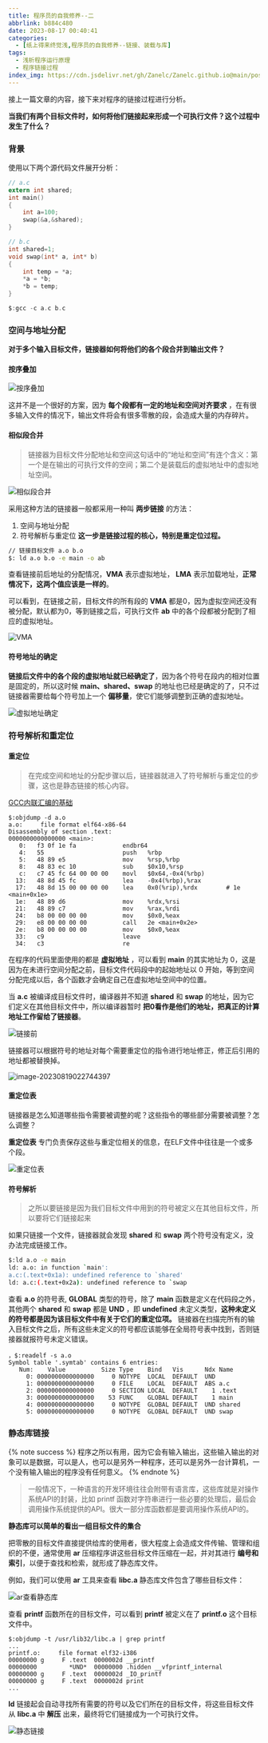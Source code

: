 ```yaml
---
title: 程序员的自我修养--二
abbrlink: b884c480
date: 2023-08-17 00:40:41
categories:
  - [纸上得来终觉浅,程序员的自我修养--链接、装载与库]
tags:
  - 浅析程序运行原理
  - 程序链接过程
index_img: https://cdn.jsdelivr.net/gh/Zanelc/Zanelc.github.io@main/posts/b884c480/title.png
---
```


接上一篇文章的内容，接下来对程序的链接过程进行分析。

<!--more-->

**当我们有两个目标文件时，如何将他们链接起来形成一个可执行文件？这个过程中发生了什么？**

### 背景

使用以下两个源代码文件展开分析：

```c
// a.c
extern int shared;
int main()
{
	int a=100;
	swap(&a,&shared);
}

// b.c
int shared=1;
void swap(int* a, int* b)
{
	int temp = *a;
    *a = *b;
    *b = temp;
}

$:gcc -c a.c b.c
```

### 空间与地址分配

**对于多个输入目标文件，链接器如何将他们的各个段合并到输出文件？**

#### 按序叠加

![按序叠加](https://cdn.jsdelivr.net/gh/Zanelc/Zanelc.github.io@main/posts/b884c480/image-20230817013511092.png)

这并不是一个很好的方案，因为 **每个段都有一定的地址和空间对齐要求** ，在有很多输入文件的情况下，输出文件将会有很多零散的段，会造成大量的内存碎片。

#### 相似段合并

> 链接器为目标文件分配地址和空间这句话中的“地址和空间”有连个含义：第一个是在输出的可执行文件的空间；第二个是装载后的虚拟地址中的虚拟地址空间。

![相似段合并](https://cdn.jsdelivr.net/gh/Zanelc/Zanelc.github.io@main/posts/b884c480/image-20230817013731658.png)

采用这种方法的链接器一般都采用一种叫 **两步链接** 的方法：

1. 空间与地址分配
2. 符号解析与重定位 **这一步是链接过程的核心，特别是重定位过程。**

```bash
// 链接目标文件 a.o b.o
$: ld a.o b.o -e main -o ab
```

查看链接前后地址的分配情况，**VMA** 表示虚拟地址， **LMA** 表示加载地址，**正常情况下，这两个值应该是一样的**。

可以看到，在链接之前，目标文件的所有段的 **VMA** 都是0，因为虚拟空间还没有被分配，默认都为0，等到链接之后，可执行文件 **ab** 中的各个段都被分配到了相应的虚拟地址。

![VMA](https://cdn.jsdelivr.net/gh/Zanelc/Zanelc.github.io@main/posts/b884c480/image-20230819014504889.png)

#### 符号地址的确定

**链接后文件中的各个段的虚拟地址就已经确定了**，因为各个符号在段内的相对位置是固定的，所以这时候 **main、shared、swap** 的地址也已经是确定的了，只不过链接器需要给每个符号加上一个 **偏移量**，使它们能够调整到正确的虚拟地址。

![虚拟地址确定](https://cdn.jsdelivr.net/gh/Zanelc/Zanelc.github.io@main/posts/b884c480/image-20230819015502205.png)

### 符号解析和重定位

#### 重定位

> 在完成空间和地址的分配步骤以后，链接器就进入了符号解析与重定位的步骤，这也是静态链接的核心内容。

[GCC内联汇编的基础](http://blog.chinaunix.net/uid-20605433-id-1617453.html)

```assembly
$:objdump -d a.o
a.o:     file format elf64-x86-64
Disassembly of section .text:
0000000000000000 <main>:
   0:   f3 0f 1e fa             endbr64
   4:   55                      push   %rbp
   5:   48 89 e5                mov    %rsp,%rbp
   8:   48 83 ec 10             sub    $0x10,%rsp
   c:   c7 45 fc 64 00 00 00    movl   $0x64,-0x4(%rbp)
  13:   48 8d 45 fc             lea    -0x4(%rbp),%rax
  17:   48 8d 15 00 00 00 00    lea    0x0(%rip),%rdx        # 1e <main+0x1e>
  1e:   48 89 d6                mov    %rdx,%rsi
  21:   48 89 c7                mov    %rax,%rdi
  24:   b8 00 00 00 00          mov    $0x0,%eax
  29:   e8 00 00 00 00          call   2e <main+0x2e>
  2e:   b8 00 00 00 00          mov    $0x0,%eax
  33:   c9                      leave
  34:   c3                      re
```

在程序的代码里面使用的都是 **虚拟地址** ，可以看到 **main** 的其实地址为 0，这是因为在未进行空间分配之前，目标文件代码段中的起始地址以 0 开始，等到空间分配完成以后，各个函数才会确定自己在虚拟地址空间中的位置。

当 **a.c** 被编译成目标文件时，编译器并不知道 **shared** 和 **swap** 的地址，因为它们定义在其他目标文件中，所以编译器暂时 **把0看作是他们的地址，把真正的计算地址工作留给了链接器**。

![链接前](https://cdn.jsdelivr.net/gh/Zanelc/Zanelc.github.io@main/posts/b884c480/image-20230819021437854.png)

链接器可以根据符号的地址对每个需要重定位的指令进行地址修正，修正后引用的地址都被替换掉。

![image-20230819022744397](https://cdn.jsdelivr.net/gh/Zanelc/Zanelc.github.io@main/posts/b884c480/image-20230819022744397.png)

#### 重定位表

链接器是怎么知道哪些指令需要被调整的呢？这些指令的哪些部分需要被调整？怎么调整？

**重定位表** 专门负责保存这些与重定位相关的信息，在ELF文件中往往是一个或多个段。

![重定位表](https://cdn.jsdelivr.net/gh/Zanelc/Zanelc.github.io@main/posts/b884c480/image-20230819023221699.png)

#### 符号解析

> 之所以要链接是因为我们目标文件中用到的符号被定义在其他目标文件，所以要将它们链接起来

如果只链接一个文件，链接器就会发现 **shared** 和 **swap** 两个符号没有定义，没办法完成链接工作。

```bash
$:ld a.o -e main
ld: a.o: in function `main':
a.c:(.text+0x1a): undefined reference to `shared'
ld: a.c:(.text+0x2a): undefined reference to `swap
```

查看 **a.o** 的符号表, **GLOBAL** 类型的符号，除了 **main** 函数是定义在代码段之外，其他两个 **shared** 和 **swap** 都是 **UND** ，即 **undefined** 未定义类型，**这种未定义的符号都是因为该目标文件中有关于它们的重定位项。** 链接器在扫描完所有的输入目标文件之后，所有这些未定义的符号都应该能够在全局符号表中找到，否则链接器就报符号未定义错误。

```assembly
，$:readelf -s a.o
Symbol table '.symtab' contains 6 entries:
   Num:    Value          Size Type    Bind   Vis      Ndx Name
     0: 0000000000000000     0 NOTYPE  LOCAL  DEFAULT  UND
     1: 0000000000000000     0 FILE    LOCAL  DEFAULT  ABS a.c
     2: 0000000000000000     0 SECTION LOCAL  DEFAULT    1 .text
     3: 0000000000000000    53 FUNC    GLOBAL DEFAULT    1 main
     4: 0000000000000000     0 NOTYPE  GLOBAL DEFAULT  UND shared
     5: 0000000000000000     0 NOTYPE  GLOBAL DEFAULT  UND swap
```

### 静态库链接
{% note success %}
程序之所以有用，因为它会有输入输出，这些输入输出的对象可以是数据，可以是人，也可以是另外一种程序，还可以是另外一台计算机，一个没有输入输出的程序没有任何意义。
{% endnote %}
> 一般情况下，一种语言的开发环境往往会附带有语言库，这些库就是对操作系统API的封装，比如 printf 函数对字符串进行一些必要的处理后，最后会调用操作系统提供的API。很大一部分库函数都是要调用操作系统API的。

**静态库可以简单的看出一组目标文件的集合**

把零散的目标文件直接提供给库的使用者，很大程度上会造成文件传输、管理和组织的不便，通常使用 **ar** 压缩程序讲这些目标文件压缩在一起，并对其进行 **编号和索引**，以便于查找和检索，就形成了静态库文件。

例如，我们可以使用 **ar** 工具来查看 **libc.a** 静态库文件包含了哪些目标文件：

![ar查看静态库](https://cdn.jsdelivr.net/gh/Zanelc/Zanelc.github.io@main/posts/b884c480/image-20230820000307422.png)

查看 **printf** 函数所在的目标文件，可以看到 **printf** 被定义在了 **printf.o** 这个目标文件中。

```
$:objdump -t /usr/lib32/libc.a | grep printf
...
printf.o:     file format elf32-i386
00000000 g     F .text  0000002d __printf
00000000         *UND*  00000000 .hidden __vfprintf_internal
00000000 g     F .text  0000002d _IO_printf
00000000 g     F .text  0000002d print
...
```

**ld** 链接起会自动寻找所有需要的符号以及它们所在的目标文件，将这些目标文件从 **libc.a** 中 **解压** 出来，最终将它们链接成为一个可执行文件。

![静态链接](https://cdn.jsdelivr.net/gh/Zanelc/Zanelc.github.io@main/posts/b884c480/image-20230820001045509.png)
